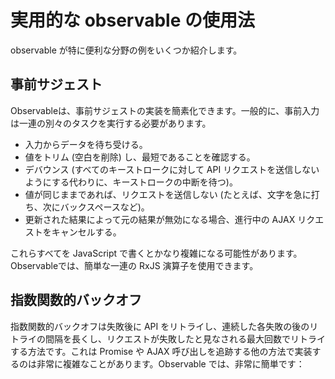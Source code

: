 # 実用的な observable の使用法

observable が特に便利な分野の例をいくつか紹介します。

## 事前サジェスト

Observableは、事前サジェストの実装を簡素化できます。一般的に、事前入力は一連の別々のタスクを実行する必要があります。

* 入力からデータを待ち受ける。
* 値をトリム (空白を削除) し、最短であることを確認する。
* デバウンス (すべてのキーストロークに対して API リクエストを送信しないようにする代わりに、キーストロークの中断を待つ)。
* 値が同じままであれば、リクエストを送信しない (たとえば、文字を急に打ち、次にバックスペースなど)。
* 更新された結果によって元の結果が無効になる場合、進行中の AJAX リクエストをキャンセルする。

これらすべてを JavaScript で書くとかなり複雑になる可能性があります。Observableでは、簡単な一連の RxJS 演算子を使用できます。

<code-example path="practical-observable-usage/src/typeahead.ts" header="事前サジェスト"></code-example>

## 指数関数的バックオフ

指数関数的バックオフは失敗後に API をリトライし、連続した各失敗の後のリトライの間隔を長くし、リクエストが失敗したと見なされる最大回数でリトライする方法です。これは Promise や AJAX 呼び出しを追跡する他の方法で実装するのは非常に複雑なことがあります。Observable では、非常に簡単です：

<code-example path="practical-observable-usage/src/backoff.ts" header="指数関数的バックオフ"></code-example>

